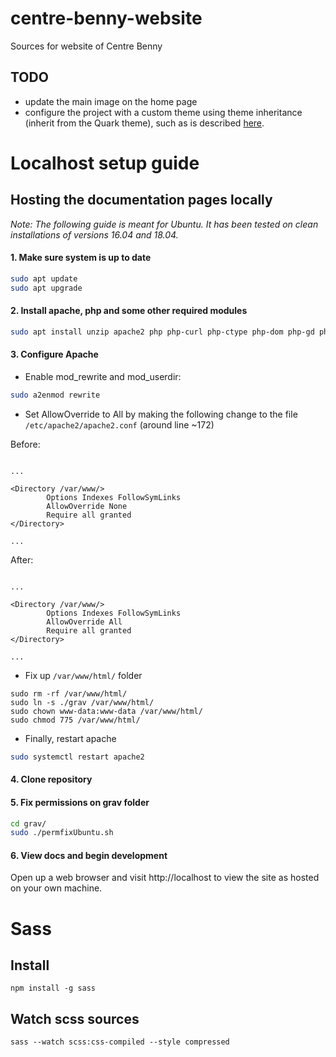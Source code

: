 # centre-benny-website
Sources for website of Centre Benny

## TODO

- update the main image on the home page
- configure the project with a custom theme using theme inheritance (inherit from the Quark theme), such as is described [here](https://learn.getgrav.org/themes/customization#theme-inheritance).

# Localhost setup guide

## Hosting the documentation pages locally

*Note: The following guide is meant for Ubuntu. It has been tested on clean installations of
versions 16.04 and 18.04.*

#### 1. Make sure system is up to date

```bash
sudo apt update
sudo apt upgrade
```

#### 2. Install apache, php and some other required modules

```bash
sudo apt install unzip apache2 php php-curl php-ctype php-dom php-gd php-json php-mbstring php-simplexml php-xml php-zip libapache2-mod-php -y
```

#### 3. Configure Apache

- Enable mod_rewrite and mod_userdir:

```bash
sudo a2enmod rewrite
```

- Set AllowOverride to All by making the following change to the file `/etc/apache2/apache2.conf` (around line ~172)

Before:

```

...

<Directory /var/www/>
        Options Indexes FollowSymLinks
        AllowOverride None
        Require all granted
</Directory>

...

```

After:

```

...

<Directory /var/www/>
        Options Indexes FollowSymLinks
        AllowOverride All
        Require all granted
</Directory>

...

```

- Fix up `/var/www/html/` folder

```
sudo rm -rf /var/www/html/
sudo ln -s ./grav /var/www/html/
sudo chown www-data:www-data /var/www/html/
sudo chmod 775 /var/www/html/
```

- Finally, restart apache

```bash
sudo systemctl restart apache2
```

#### 4. Clone repository

#### 5. Fix permissions on grav folder

```bash
cd grav/
sudo ./permfixUbuntu.sh
```

#### 6. View docs and begin development

Open up a web browser and visit http://localhost to view the site as hosted on your
own machine.

# Sass

## Install

```
npm install -g sass
```

## Watch scss sources

```
sass --watch scss:css-compiled --style compressed
```
